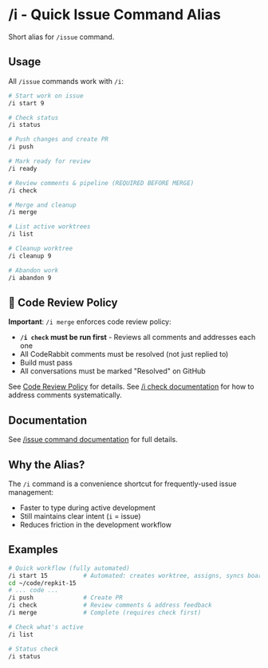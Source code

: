 # /i - Quick Issue Command Alias

Short alias for `/issue` command.

## Usage

All `/issue` commands work with `/i`:

```bash
# Start work on issue
/i start 9

# Check status
/i status

# Push changes and create PR
/i push

# Mark ready for review
/i ready

# Review comments & pipeline (REQUIRED BEFORE MERGE)
/i check

# Merge and cleanup
/i merge

# List active worktrees
/i list

# Cleanup worktree
/i cleanup 9

# Abandon work
/i abandon 9
```

## 🚨 Code Review Policy

**Important**: `/i merge` enforces code review policy:
- **`/i check` must be run first** - Reviews all comments and addresses each one
- All CodeRabbit comments must be resolved (not just replied to)
- Build must pass
- All conversations must be marked "Resolved" on GitHub

See [Code Review Policy](./issue.md#-code-review-policy---required-before-merge) for details.
See [/i check documentation](./check.md) for how to address comments systematically.

## Documentation

See [/issue command documentation](./issue.md) for full details.

## Why the Alias?

The `/i` command is a convenience shortcut for frequently-used issue management:
- Faster to type during active development
- Still maintains clear intent (`i` = issue)
- Reduces friction in the development workflow

## Examples

```bash
# Quick workflow (fully automated)
/i start 15          # Automated: creates worktree, assigns, syncs board
cd ~/code/repkit-15
# ... code ...
/i push              # Create PR
/i check             # Review comments & address feedback
/i merge             # Complete (requires check first)

# Check what's active
/i list

# Status check
/i status
```
